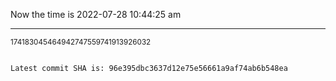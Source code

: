 Now the time is 2022-07-28 10:44:25 am

---

<small>174183045464942747559741913926032</small>

```txt

Latest commit SHA is: 96e395dbc3637d12e75e56661a9af74ab6b548ea
```

